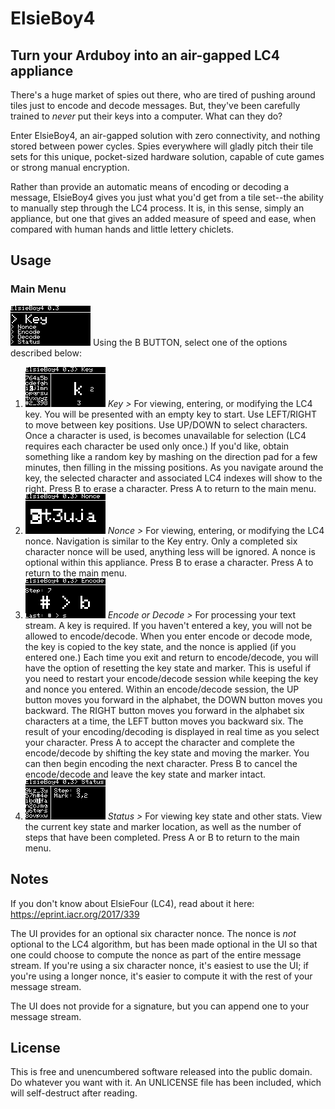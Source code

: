 # ElsieBoy4
## Turn your Arduboy into an air-gapped LC4 appliance

There's a huge market of spies out there, who are tired of pushing around tiles just to encode and decode messages. But, they've been carefully trained to _never_ put their keys into a computer. What can they do?

Enter ElsieBoy4, an air-gapped solution with zero connectivity, and nothing stored between power cycles. Spies everywhere will gladly pitch their tile sets for this unique, pocket-sized hardware solution, capable of cute games or strong manual encryption.

Rather than provide an automatic means of encoding or decoding a message, ElsieBoy4 gives you just what you'd get from a tile set--the ability to manually step through the LC4 process. It is, in this sense, simply an appliance, but one that gives an added measure of speed and ease, when compared with human hands and little lettery chiclets.

## Usage

### Main Menu

![ElsieBoy4 Key Main Menu](https://github.com/tfurrows/ElsieBoy4/blob/main/screenshots/elsieboy4_main.png)
Using the B BUTTON, select one of the options described below:

1. ![ElsieBoy4 Key Entry Screen](https://github.com/tfurrows/ElsieBoy4/blob/main/screenshots/elsieboy4_keyMod.png)
   *Key >* For viewing, entering, or modifying the LC4 key.
   You will be presented with an empty key to start. Use LEFT/RIGHT to move between key positions. Use UP/DOWN to select characters.
   Once a character is used, is becomes unavailable for selection (LC4 requires each character be used only once.)
   If you'd like, obtain something like a random key by mashing on the direction pad for a few minutes, then filling in the missing positions.
   As you navigate around the key, the selected character and associated LC4 indexes will show to the right.
   Press B to erase a character.
   Press A to return to the main menu.
2. ![ElsieBoy4 Nonce Entry Screen](https://github.com/tfurrows/ElsieBoy4/blob/main/screenshots/elsieboy4_nonceMod.png)
   *Nonce >* For viewing, entering, or modifying the LC4 nonce. 
   Navigation is similar to the Key entry.
   Only a completed six character nonce will be used, anything less will be ignored.
   A nonce is optional within this appliance.
   Press B to erase a character.
   Press A to return to the main menu.
3. ![ElsieBoy4 Encode Screen](https://github.com/tfurrows/ElsieBoy4/blob/main/screenshots/elsieboy4_encode.png)
   *Encode or Decode >* For processing your text stream.
   A key is required. If you haven't entered a key, you will not be allowed to encode/decode.
   When you enter encode or decode mode, the key is copied to the key state, and the nonce is applied (if you entered one.)
   Each time you exit and return to encode/decode, you will have the option of resetting the key state and marker. This is useful if you need to restart your encode/decode session while keeping the key and nonce you entered.
   Within an encode/decode session, the UP button moves you forward in the alphabet, the DOWN button moves you backward. The RIGHT button moves you forward in the alphabet six characters at a time, the LEFT button moves you backward six.
   The result of your encoding/decoding is displayed in real time as you select your character.
   Press A to accept the character and complete the encode/decode by shifting the key state and moving the marker. You can then begin encoding the next character.
   Press B to cancel the encode/decode and leave the key state and marker intact.
4. ![ElsieBoy4 Key Status Screen](https://github.com/tfurrows/ElsieBoy4/blob/main/screenshots/elsieboy4_status.png)
   *Status >* For viewing key state and other stats.
   View the current key state and marker location, as well as the number of steps that have been completed.
   Press A or B to return to the main menu.


## Notes

If you don't know about ElsieFour (LC4), read about it here: https://eprint.iacr.org/2017/339

The UI provides for an optional six character nonce. The nonce is *not* optional to the LC4 algorithm, but has been made optional in the UI so that one could choose to compute the nonce as part of the entire message stream. If you're using a six character nonce, it's easiest to use the UI; if you're using a longer nonce, it's easier to compute it with the rest of your message stream.

The UI does not provide for a signature, but you can append one to your message stream.


## License

This is free and unencumbered software released into the public domain. Do whatever you want with it. An UNLICENSE file has been included, which will self-destruct after reading.
